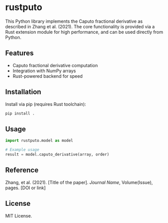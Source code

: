 # rustputo

This Python library implements the Caputo fractional derivative as described in Zhang et al. (2021). The core functionality is provided via a Rust extension module for high performance, and can be used directly from Python.

## Features

- Caputo fractional derivative computation
- Integration with NumPy arrays
- Rust-powered backend for speed

## Installation

Install via pip (requires Rust toolchain):

```sh
pip install .
```

## Usage

```python
import rustputo.model as model

# Example usage
result = model.caputo_derivative(array, order)
```

## Reference

Zhang, et al. (2021). [Title of the paper]. *Journal Name*, Volume(Issue), pages. [DOI or link]

## License

MIT License.
